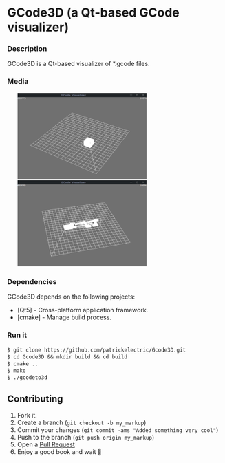 # GCode3D (a Qt-based GCode visualizer)

### Description

GCode3D is a Qt-based visualizer of *.gcode files.

### Media

<div id="pattern" class="pattern">
  <ul class="g">
    <a href="/doc/imgs/1.png"><img src="doc/imgs/1.png" alt="Product Name" width="300" height="200" /></a>
    <a href="/doc/imgs/2.png"><img src="doc/imgs/2.png" alt="Product Name" width="300" height="200" /></a>
</ul>
</div>

### Dependencies
GCode3D depends on the following projects:

* [Qt5] - Cross-platform application framework.
* [cmake] - Manage build process.

### Run it

```
$ git clone https://github.com/patrickelectric/Gcode3D.git
$ cd Gcode3D && mkdir build && cd build
$ cmake ..
$ make
$ ./gcodeto3d
```

## Contributing


1. Fork it.
2. Create a branch (`git checkout -b my_markup`)
3. Commit your changes (`git commit -ams "Added something very cool"`)
4. Push to the branch (`git push origin my_markup`)
5. Open a [Pull Request]
6. Enjoy a good book and wait :book:

[Pull Request]: https://github.com/patrickelectric/Gcode3D/pulls
